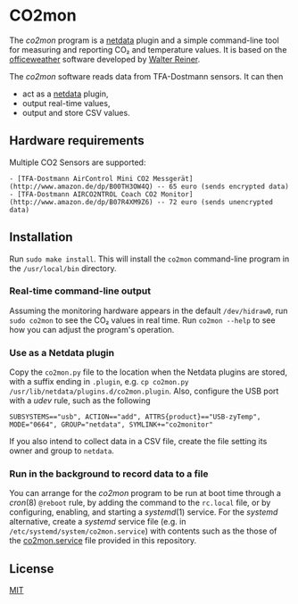 # CO2mon

The _co2mon_ program is a [netdata](https://www.netdata.cloud/) plugin
and a simple command-line tool for measuring and reporting CO₂
and temperature values.
It is based on the [officeweather](https://github.com/wreiner/officeweather)
software developed by [Walter Reiner](http://www.wreiner.at/).

The _co2mon_ software reads data from TFA-Dostmann sensors. It can then
* act as a [netdata](https://www.netdata.cloud/) plugin,
* output real-time values,
* output and store CSV values.

## Hardware requirements

Multiple CO2 Sensors are supported:

    - [TFA-Dostmann AirControl Mini CO2 Messgerät](http://www.amazon.de/dp/B00TH3OW4Q) -- 65 euro (sends encrypted data)
    - [TFA-Dostmann AIRCO2NTROL Coach CO2 Monitor](http://www.amazon.de/dp/B07R4XM9Z6) -- 72 euro (sends unencrypted data)


## Installation
Run `sudo make install`.
This will install the `co2mon` command-line program in the `/usr/local/bin`
directory.

### Real-time command-line output
Assuming the monitoring hardware appears in the default `/dev/hidraw0`,
run `sudo co2mon` to see the CO₂ values in real time.
Run `co2mon --help` to see how you can adjust the program's operation.

### Use as a Netdata plugin
Copy the `co2mon.py` file to the location when the Netdata plugins are
stored, with a suffix ending in `.plugin`,
e.g. `cp co2mon.py /usr/lib/netdata/plugins.d/co2mon.plugin`.
Also, configure the USB port with a _udev_ rule, such as the following
```
SUBSYSTEMS=="usb", ACTION=="add", ATTRS{product}=="USB-zyTemp", MODE="0664", GROUP="netdata", SYMLINK+="co2monitor"
```

If you also intend to collect data in a CSV file,
create the file setting its owner and group to `netdata`.

### Run in the background to record data to a file
You can arrange for the _co2mon_ program to be run at boot time through a
_cron_(8) `@reboot` rule, by adding the command to the `rc.local` file,
or by configuring, enabling, and starting a _systemd_(1) service.
For the _systemd_ alternative, create a _systemd_ service file
(e.g. in `/etc/systemd/system/co2mon.service`) with contents such as the
those of the [co2mon.service](co2mon.service) file provided in this
repository.

## License

[MIT](http://opensource.org/licenses/MIT)
